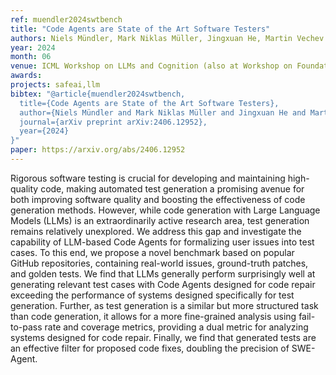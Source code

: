 ```yaml
---
ref: muendler2024swtbench
title: "Code Agents are State of the Art Software Testers"
authors: Niels Mündler, Mark Niklas Müller, Jingxuan He, Martin Vechev
year: 2024
month: 06
venue: ICML Workshop on LLMs and Cognition (also at Workshop on Foundation Models in the Wild)
awards: 
projects: safeai,llm
bibtex: "@article{muendler2024swtbench,
  title={Code Agents are State of the Art Software Testers},
  author={Niels Mündler and Mark Niklas Müller and Jingxuan He and Martin Vechev},
  journal={arXiv preprint arXiv:2406.12952},
  year={2024}
}"
paper: https://arxiv.org/abs/2406.12952
---
```


Rigorous software testing is crucial for developing and maintaining high-quality code, making automated test generation a promising avenue for both improving software quality and boosting the effectiveness of code generation methods. However, while code generation with Large Language Models (LLMs) is an extraordinarily active research area, test generation remains relatively unexplored. We address this gap and investigate the capability of LLM-based Code Agents for formalizing user issues into test cases. To this end, we propose a novel benchmark based on popular GitHub repositories, containing real-world issues, ground-truth patches, and golden tests. We find that LLMs generally perform surprisingly well at generating relevant test cases with Code Agents designed for code repair exceeding the performance of systems designed specifically for test generation. Further, as test generation is a similar but more structured task than code generation, it allows for a more fine-grained analysis using fail-to-pass rate and coverage metrics, providing a dual metric for analyzing systems designed for code repair. Finally, we find that generated tests are an effective filter for proposed code fixes, doubling the precision of SWE-Agent. 
